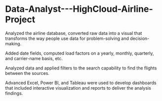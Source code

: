 # Data-Analyst---HighCloud-Airline-Project

Analyzed the airline database, converted raw data into a visual that transforms the way people use data for problem-solving and decision-making.
 
Added date fields, computed load factors on a yearly, monthly, quarterly, and carrier-name basis, etc.
  
Analyzed data and applied filters to the search capability to find the flights between the sources.

Advanced Excel, Power BI, and Tableau were used to develop dashboards that included interactive visualization and reports to deliver the analysis findings.
